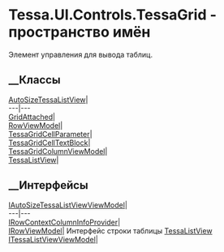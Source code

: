 # Tessa.UI.Controls.TessaGrid - пространство имён
Элемент управления для вывода таблиц.
##  __Классы
[AutoSizeTessaListView](T_Tessa_UI_Controls_TessaGrid_AutoSizeTessaListView.htm)|  
---|---  
[GridAttached](T_Tessa_UI_Controls_TessaGrid_GridAttached.htm)|  
[RowViewModel](T_Tessa_UI_Controls_TessaGrid_RowViewModel.htm)|  
[TessaGridCellParameter](T_Tessa_UI_Controls_TessaGrid_TessaGridCellParameter.htm)|  
[TessaGridCellTextBlock](T_Tessa_UI_Controls_TessaGrid_TessaGridCellTextBlock.htm)|  
[TessaGridColumnViewModel](T_Tessa_UI_Controls_TessaGrid_TessaGridColumnViewModel.htm)|  
[TessaListView](T_Tessa_UI_Controls_TessaGrid_TessaListView.htm)|  
## __Интерфейсы
[IAutoSizeTessaListViewViewModel](T_Tessa_UI_Controls_TessaGrid_IAutoSizeTessaListViewViewModel.htm)|  
---|---  
[IRowContextColumnInfoProvider](T_Tessa_UI_Controls_TessaGrid_IRowContextColumnInfoProvider.htm)|  
[IRowViewModel](T_Tessa_UI_Controls_TessaGrid_IRowViewModel.htm)|  Интерфейс
строки таблицы
[TessaListView](T_Tessa_UI_Controls_TessaGrid_TessaListView.htm)  
[ITessaListViewViewModel](T_Tessa_UI_Controls_TessaGrid_ITessaListViewViewModel.htm)|
